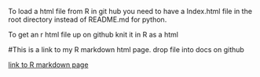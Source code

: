 
To load a html file from R in git hub you need to have a Index.html file in the root directory instead of README.md for 
python.

To get an r html file up on github knit it in R as a html




#This is a link to my R markdown html page. drop file into docs on github

[link to R markdown page](R_markdown_knitted.html)
